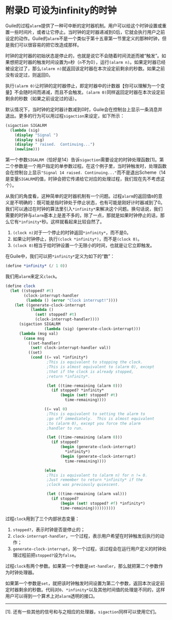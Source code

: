 附录D 可设为infinity的时钟
====================

Guile的过程`alarm`提供了一种可中断的定时器机制。用户可以给这个时钟设置或重置一些时间片，或者让它停止。当时钟的定时器递减到0后，它就会执行用户之前设定的动作。Guile的`alarm`不是一个类似于第十五章第一节里定义的那种时钟，但是我们可以很容易的把它改造成那样。

时钟的定时器的初始状态是停止的，也就是说它不会随着时间流逝而被“触发”。如果想把定时器的触发时间设置为`n`秒（`n`不为0），运行`(alarm n)`。如果定时器已经被设定过了，那么`(alarm n)`就返回该定时器在本次设定前剩余的秒数。如果之前没有设定过，则返回0。

执行`(alarm 0)`让时钟的定时器停止，即定时器中的计数器【你可以理解为一个变量】不会随时间而递减，而且不会触发。`(alarm 0)`同样返回定时器在本次设定前剩余的秒数（如果之前设定过的话）。

默认情况下，当时钟的定时器计数减到0时，Guile会在控制台上显示一条消息并退出。更多的行为可以用过程`sigaction`来设定，如下所示：

```scheme
(sigaction SIGALRM
  (lambda (sig)
    (display "Signal ")
    (display sig)
    (display " raised.  Continuing...")
    (newline)))
```

第一个参数`SIGALRM`（恰好是14）告诉`sigaction`需要设定的时钟处理函数[1]。第二个参数是一个用户指定的单参数过程。在这个例子里，当时钟触发时，处理函数会在控制台上显示`"Signal 14 raised. Continuing..."`而不是退出Scheme（14是变量`SIGALRM`的值，时钟会把它传递给它对应的处理过程，我们现在先不考虑这个）。

从我们的角度看，这种简单的定时器机制有一个问题。过程`alarm`的返回值`0`的意义是不明确的：既可能是指时钟处于停止状态，也有可能是刚好计时器减到了0。我们可以通过在时钟的算法里引入`*infinity*`来解决这个问题。换句话说，我们需要的时钟与`alarm`基本上是差不多的，除了一点，那就是如果时钟停止的话，那么它有`*infinity*`秒。这样就看起来比较自然了。

1. `(clock n)`对于一个停止的时钟返回`*infinity*`，而不是0。
2. 如果让时钟停止，执行`(clock *infinity*)`，而不是`(clock 0)`。
3. `(clock 0)`相当于给时钟设置一个无限小的时间，也就是让它立即触发。

在Guile中，我们可以把`*infinity*`定义为如下的“数”：

```scheme
(define *infinity* (/ 1 0))
```

我们用`alarm`来定义`clock`。

```scheme
(define clock
  (let ((stopped? #t)
        (clock-interrupt-handler
         (lambda () (error "Clock interrupt!"))))
    (let ((generate-clock-interrupt
           (lambda ()
             (set! stopped? #t)
             (clock-interrupt-handler))))
      (sigaction SIGALRM
                 (lambda (sig) (generate-clock-interrupt)))
      (lambda (msg val)
        (case msg
          ((set-handler)
           (set! clock-interrupt-handler val))
          ((set)
           (cond ((= val *infinity*)
                  ;This is equivalent to stopping the clock.
                  ;This is almost equivalent to (alarm 0), except
                  ;that if the clock is already stopped,
                  ;return *infinity*.

                  (let ((time-remaining (alarm 0)))
                    (if stopped? *infinity*
                        (begin (set! stopped? #t)
                          time-remaining))))

                 ((= val 0)
                  ;This is equivalent to setting the alarm to
                  ;go off immediately.  This is almost equivalent
                  ;to (alarm 0), except you force the alarm
                  ;handler to run.

                  (let ((time-remaining (alarm 0)))
                    (if stopped?
                        (begin (generate-clock-interrupt)
                          *infinity*)
                        (begin (generate-clock-interrupt)
                          time-remaining))))

                 (else
                  ;This is equivalent to (alarm n) for n != 0.
                  ;Just remember to return *infinity* if the
                  ;clock was previously quiescent.

                  (let ((time-remaining (alarm val)))
                    (if stopped?
                        (begin (set! stopped? #f) *infinity*)
                        time-remaining))))))))))
```

过程`clock`用到了三个内部状态变量：

1. `stopped?`，表示时钟是否是停止的；
2. `clock-interrupt-handler`，一个过程，表示用户希望在时钟触发后执行的动作；
3. `generate-clock-interrupt`，另一个过程，该过程会在运行用户定义的时钟处理过程前把`stopped?`设为`false`。

过程`clock`有两个参数。如果第一个参数是`set-handler`，那么就把第二个参数作为时钟处理器。

如果第一个参数是`set`，就把该时钟触发时间设置为第二个参数，返回本次设定前定时器剩余的秒数。代码对`0`、`*infinity*`以及其他时间值的处理是不同的，这样用户可以得到一个算术上对`alarm`透明的接口。

----------------------------------------
[1]. 还有一些其他的信号和与之相应的处理器，`sigaction`同样可以使用它们。
